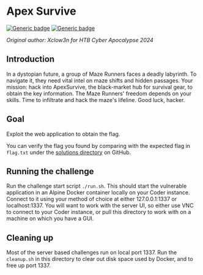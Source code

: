 # Apex Survive

[![Generic badge](https://img.shields.io/badge/Type-Web-green.svg)](https://shields.io/)
[![Generic badge](https://img.shields.io/badge/Level-Insane-purple.svg)](https://shields.io/)

*Original author: Xclow3n for HTB Cyber Apocalypse 2024*

## Introduction
In a dystopian future, a group of Maze Runners faces a deadly labyrinth. To
navigate it, they need vital intel on maze shifts and hidden passages. Your
mission: hack into ApexSurvive, the black-market hub for survival gear, to
obtain the key information. The Maze Runners' freedom depends on your skills.
Time to infiltrate and hack the maze's lifeline. Good luck, hacker.

## Goal
Exploit the web application to obtain the flag.

You can verify the flag you found by comparing with the expected flag in
`flag.txt` under the [solutions directory](https://github.com/trailofbits/challenge-tasks/tree/main/solutions) on GitHub.

## Running the challenge
Run the challenge start script `./run.sh`. This should start the vulnerable
application in an Alpine Docker container locally on your Coder instance.
Connect to it using your method of choice at either 127.0.0.1:1337 or
localhost:1337. You will want to work with the server UI, so either use VNC to
connect to your Coder instance, or pull this directory to work with on a machine
on which you have a GUI.

## Cleaning up
Most of the server based challenges run on local port 1337. Run the
`cleanup.sh` in this directory to clear out disk space used by Docker, and to
free up port 1337.
